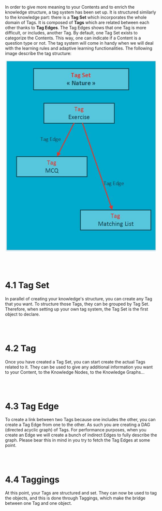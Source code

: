 In order to give more meaning to your Contents and to enrich the knowledge structure, a tag system has been set up. It is structured similarly to the knowledge part: there is a **Tag Set** which incorporates the whole domain of Tags. It is composed of **Tags** which are related between each other thanks to **Tag Edges**. The Tag Edges shows that one Tag is more difficult, or includes, another Tag.
By default, one Tag Set exists to categorize the Contents. This way, one can indicate if a Content is a question type or not.
The tag system will come in handy when we will deal with the learning rules and adaptive learning functionalities.
The following image describe the tag structure:

![URL Creation](https://raw.githubusercontent.com/Celumproject/domoscio-docs/master/uploads/tags.jpg)

<br/><br/>

# 4.1 Tag Set

In parallel of creating your knowledge\'s structure, you can create any Tag that you want. To structure those Tags, they can be grouped by Tag Set. Therefore, when setting up your own tag system, the Tag Set is the first object to declare.

<br/><br/>

# 4.2 Tag

Once you have created a Tag Set, you can start create the actual Tags related to it. They can be used to give any additional information you want to your Content, to the Knowledge Nodes, to the Knowledge Graphs...

<br/><br/>

# 4.3 Tag Edge

To create a link between two Tags because one includes the other, you can create a Tag Edge from one to the other. As such you are creating a DAG (directed acyclic graph) of Tags. For performance purposes, when you create an Edge we will create a bunch of indirect Edges to fully describe the graph. Please bear this in mind in you try to fetch the Tag Edges at some point.



<br/><br/>

# 4.4 Taggings

At this point, your Tags are structured and set. They can now be used to tag the objects, and this is done through Taggings, which make the bridge between one Tag and one object.